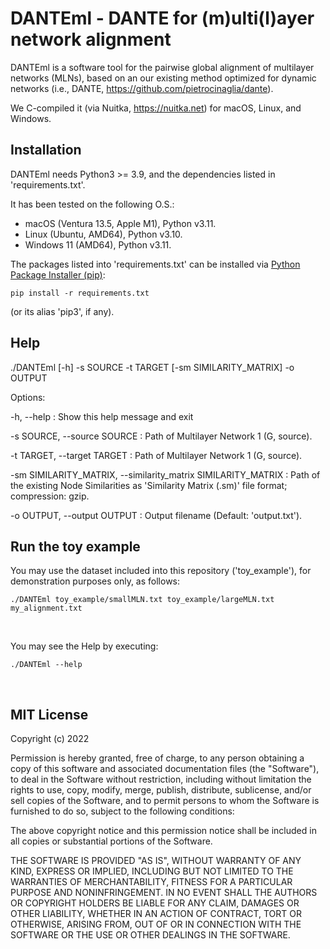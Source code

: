 # DANTEml - DANTE for (m)ulti(l)ayer network alignment
DANTEml is a software tool for the pairwise global alignment of multilayer networks (MLNs), based on an our existing method optimized for dynamic networks (i.e., DANTE, https://github.com/pietrocinaglia/dante).

We C-compiled it (via Nuitka, https://nuitka.net) for macOS, Linux, and Windows.


## Installation

DANTEml needs Python3 >= 3.9, and the dependencies listed in 'requirements.txt'.

It has been tested on the following O.S.:
- macOS (Ventura 13.5, Apple M1), Python v3.11.
- Linux (Ubuntu, AMD64), Python v3.10.
- Windows 11 (AMD64), Python v3.11.

The packages listed into 'requirements.txt' can be installed via [Python Package Installer (pip)](https://pip.pypa.io/en/stable/):

```
pip install -r requirements.txt
```

(or its alias 'pip3', if any).


## Help

./DANTEml [-h] -s SOURCE -t TARGET [-sm SIMILARITY_MATRIX] -o OUTPUT

Options:

  -h, --help : Show this help message and exit

  -s SOURCE, --source SOURCE : Path of Multilayer Network 1 (G, source).

  -t TARGET, --target TARGET : Path of Multilayer Network 1 (G, source).

  -sm SIMILARITY_MATRIX, --similarity_matrix SIMILARITY_MATRIX : Path of the existing Node Similarities as 'Similarity Matrix (.sm)' file format; compression: gzip.

  -o OUTPUT, --output OUTPUT : Output filename (Default: 'output.txt').


## Run the toy example
You may use the dataset included into this repository ('toy_example'), for demonstration purposes only, as follows:

```
./DANTEml toy_example/smallMLN.txt toy_example/largeMLN.txt my_alignment.txt
```

<br />

You may see the Help by executing:

```
./DANTEml --help
```

<br />

## MIT License

Copyright (c) 2022

Permission is hereby granted, free of charge, to any person obtaining a copy
of this software and associated documentation files (the "Software"), to deal
in the Software without restriction, including without limitation the rights
to use, copy, modify, merge, publish, distribute, sublicense, and/or sell
copies of the Software, and to permit persons to whom the Software is
furnished to do so, subject to the following conditions:

The above copyright notice and this permission notice shall be included in all
copies or substantial portions of the Software.

THE SOFTWARE IS PROVIDED "AS IS", WITHOUT WARRANTY OF ANY KIND, EXPRESS OR
IMPLIED, INCLUDING BUT NOT LIMITED TO THE WARRANTIES OF MERCHANTABILITY,
FITNESS FOR A PARTICULAR PURPOSE AND NONINFRINGEMENT. IN NO EVENT SHALL THE
AUTHORS OR COPYRIGHT HOLDERS BE LIABLE FOR ANY CLAIM, DAMAGES OR OTHER
LIABILITY, WHETHER IN AN ACTION OF CONTRACT, TORT OR OTHERWISE, ARISING FROM,
OUT OF OR IN CONNECTION WITH THE SOFTWARE OR THE USE OR OTHER DEALINGS IN THE
SOFTWARE.
